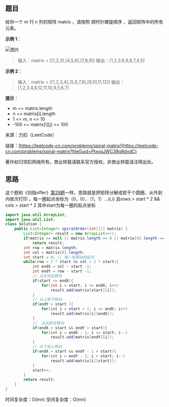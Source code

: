 ## 题目

给你一个 m 行 n 列的矩阵 matrix ，请按照 顺时针螺旋顺序 ，返回矩阵中的所有元素。

**示例 1**：

![图片](https://uploader.shimo.im/f/RP5xcIhwtF6VWzti.png!thumbnail?fileGuid=PtxvqJWC38gRdvdC)

>输入：matrix = [[1,2,3],[4,5,6],[7,8,9]]
>输出：[1,2,3,6,9,8,7,4,5]

**示例 2**：

>输入：matrix = [[1,2,3,4],[5,6,7,8],[9,10,11,12]]
>输出：[1,2,3,4,8,12,11,10,9,5,6,7]

**提示**：

* m == matrix.length
* n == matrix[i].length
* 1 <= m, n <= 10
* -100 <= matrix[i][j] <= 100

来源：力扣（LeetCode）

链接：[https://leetcode-cn.com/problems/spiral-matrix](https://leetcode-cn.com/problems/spiral-matrix?fileGuid=PtxvqJWC38gRdvdC)

著作权归领扣网络所有。商业转载请联系官方授权，非商业转载请注明出处。

## 思路

这个题和《剑指offer》[第29题](https://leetcode-cn.com/problems/shun-shi-zhen-da-yin-ju-zhen-lcof/submissions/?fileGuid=PtxvqJWC38gRdvdC)一样，思路就是把矩阵分解成若干个圆圈，从外到内依次打印 ，每一圈起点坐标为（0，0）、（1，1）...(i,i) 且rows > start * 2 && cols > start * 2 其中start为每一圈的起点坐标

```java
import java.util.ArrayList;
import java.util.List;
class Solution {
    public List<Integer> spiralOrder(int[][] matrix) {
        List<Integer> result = new ArrayList<>();
        if(matrix == null || matrix.length == 0 || matrix[0].length == 0)
            return result;
        int row = matrix.length;
        int col = matrix[0].length;
        int start = 0; // 每一轮移动的起点 
        while(row > 2 * start && col > 2 * start){
            int endX = col - start -1;
            int endY = row - start -1;
            // 从左往右移动
            if(start <= endX){
                for(int i = start; i <= endX; i++)
                    result.add(matrix[start][i]);
            }
            // 从上到下移动
            if(endY > start ){
                for(int i = start + 1; i <= endY; i++)
                    result.add(matrix[i][endX]);
            }
            //  从右到左移动
            if(endX > start && endY > start){
                for(int i = endX - 1; i >= start; i--)
                    result.add(matrix[endY][i]);
            }
            // 从下到上移动
            if(endX > start && endY - 1 > start){
                for(int i = endY - 1; i > start; i--)
                    result.add(matrix[i][start]);
            }
            start++;
        }
        return result;
    }
}
```
时间复杂度：O(mn)
空间复杂度：O(mn)

